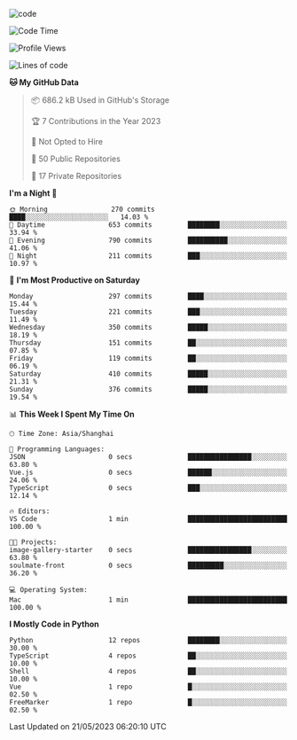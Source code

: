 
<!--
**liuyaanng/liuyaanng** is a ✨ _special_ ✨ repository because its `README.md` (this file) appears on your GitHub profile.

Here are some ideas to get you started:

- 🔭 I’m currently working on ...
- 🌱 I’m currently learning ...
- 👯 I’m looking to collaborate on ...
- 🤔 I’m looking for help with ...
- 💬 Ask me about ...
- 📫 How to reach me: ...
- 😄 Pronouns: ...
- ⚡ Fun fact: ...
-->


![code](https://cdn.jsdelivr.net/gh/liuyaanng/liuyaanng@1.0/code.gif) 

<!--START_SECTION:waka-->
![Code Time](http://img.shields.io/badge/Code%20Time-234%20hrs%2050%20mins-blue)

![Profile Views](http://img.shields.io/badge/Profile%20Views-1-blue)

![Lines of code](https://img.shields.io/badge/From%20Hello%20World%20I%27ve%20Written-14.4%20million%20lines%20of%20code-blue)

**🐱 My GitHub Data** 

> 📦 686.2 kB Used in GitHub's Storage 
 > 
> 🏆 7 Contributions in the Year 2023
 > 
> 🚫 Not Opted to Hire
 > 
> 📜 50 Public Repositories 
 > 
> 🔑 17 Private Repositories 
 > 
**I'm a Night 🦉** 

```text
🌞 Morning                270 commits         ████░░░░░░░░░░░░░░░░░░░░░   14.03 % 
🌆 Daytime                653 commits         ████████░░░░░░░░░░░░░░░░░   33.94 % 
🌃 Evening                790 commits         ██████████░░░░░░░░░░░░░░░   41.06 % 
🌙 Night                  211 commits         ███░░░░░░░░░░░░░░░░░░░░░░   10.97 % 
```
📅 **I'm Most Productive on Saturday** 

```text
Monday                   297 commits         ████░░░░░░░░░░░░░░░░░░░░░   15.44 % 
Tuesday                  221 commits         ███░░░░░░░░░░░░░░░░░░░░░░   11.49 % 
Wednesday                350 commits         █████░░░░░░░░░░░░░░░░░░░░   18.19 % 
Thursday                 151 commits         ██░░░░░░░░░░░░░░░░░░░░░░░   07.85 % 
Friday                   119 commits         ██░░░░░░░░░░░░░░░░░░░░░░░   06.19 % 
Saturday                 410 commits         █████░░░░░░░░░░░░░░░░░░░░   21.31 % 
Sunday                   376 commits         █████░░░░░░░░░░░░░░░░░░░░   19.54 % 
```


📊 **This Week I Spent My Time On** 

```text
🕑︎ Time Zone: Asia/Shanghai

💬 Programming Languages: 
JSON                     0 secs              ████████████████░░░░░░░░░   63.80 % 
Vue.js                   0 secs              ██████░░░░░░░░░░░░░░░░░░░   24.06 % 
TypeScript               0 secs              ███░░░░░░░░░░░░░░░░░░░░░░   12.14 % 

🔥 Editors: 
VS Code                  1 min               █████████████████████████   100.00 % 

🐱‍💻 Projects: 
image-gallery-starter    0 secs              ████████████████░░░░░░░░░   63.80 % 
soulmate-front           0 secs              █████████░░░░░░░░░░░░░░░░   36.20 % 

💻 Operating System: 
Mac                      1 min               █████████████████████████   100.00 % 
```

**I Mostly Code in Python** 

```text
Python                   12 repos            ████████░░░░░░░░░░░░░░░░░   30.00 % 
TypeScript               4 repos             ██░░░░░░░░░░░░░░░░░░░░░░░   10.00 % 
Shell                    4 repos             ██░░░░░░░░░░░░░░░░░░░░░░░   10.00 % 
Vue                      1 repo              █░░░░░░░░░░░░░░░░░░░░░░░░   02.50 % 
FreeMarker               1 repo              █░░░░░░░░░░░░░░░░░░░░░░░░   02.50 % 
```




 Last Updated on 21/05/2023 06:20:10 UTC
<!--END_SECTION:waka-->
